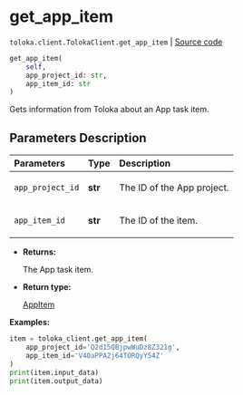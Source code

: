 # get_app_item
`toloka.client.TolokaClient.get_app_item` | [Source code](https://github.com/Toloka/toloka-kit/blob/v1.2.2/src/client/__init__.py#L4197)

```python
get_app_item(
    self,
    app_project_id: str,
    app_item_id: str
)
```

Gets information from Toloka about an App task item.

## Parameters Description

| Parameters | Type | Description |
| :----------| :----| :-----------|
`app_project_id`|**str**|<p>The ID of the App project.</p>
`app_item_id`|**str**|<p>The ID of the item.</p>

* **Returns:**

  The App task item.

* **Return type:**

  [AppItem](toloka.client.app.AppItem.md)

**Examples:**


```python
item = toloka_client.get_app_item(
    app_project_id='Q2d15QBjpwWuDz8Z321g',
    app_item_id='V40aPPA2j64TORQyY54Z'
)
print(item.input_data)
print(item.output_data)
```
